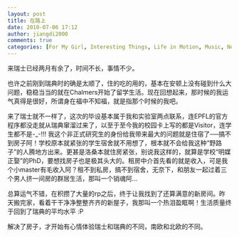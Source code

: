 ```yaml
---
layout: post
title: 在路上
date: 2010-07-06 17:12
author: jiangdi2000
comments: true
categories: [For My Girl, Interesting Things, Life in Motion, Music, News, Photography, Think It Over, This is my life, Uncategorized, What is Happenning]
---
```

来瑞士已经两月有余了，时间不长，事情不少。

也许之前刚到瑞典时的确是太顺了，住的吃的用的，基本在安顿上没有碰到什么大问题，稳稳当当的就在Chalmers开始了留学生活。现在回想起来，那时候的我运气真得是很好，所谓身在福中不知福，就是指那个时候的我吧。

来了瑞士就不一样了，这次的毕设基本属于我和实验室两点联系，连EPFL的官方程序都没走就从瑞典窜溜过来了，以至于至今我的校园卡上写的都是Visitor，连学生都不是-_-!!! 我这个非正式研究生的身份给我带来最大的问题就是住宿了──搞不到房子阿！学校原本就紧张的学生宿舍就不用想了，根本就不会给我这种“野路子”的人腾地方出来。更甚是洛桑本就住房紧张，别说我这样的，就算是学校“明媒正娶”的PhD，要想找房子也是极其头大的。租房中介首先看的就是收入，可是我个小master有毛收入阿？租不到私房，搞不到宿舍，无奈下，和朋友一起过着三个男人挤一间房的群居生活，那叫一个销魂阿…

总算运气不错，在积攒了大量的rp之后，终于让我找到了还算满意的新房间。昨天搬完家，看着干干净净整整齐齐的新屋子，我那叫一个热泪盈眶啊！生活质量终于回到了瑞典的平均水平 :P

解决了房子，才开始有心情体验瑞士和瑞典的不同，南欧和北欧的不同。
